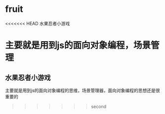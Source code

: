 # fruit
<<<<<<< HEAD
水果忍者小游戏

主要就是用到js的面向对象编程，场景管理
=======
## 水果忍者小游戏

主要就是用到js的面向对象编程的思维，场景管理器，面向对象编程的思想还是很重要的
>>>>>>> second
